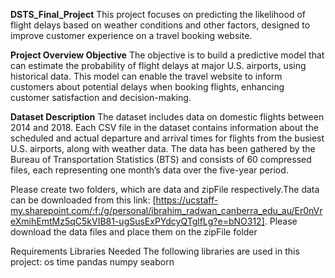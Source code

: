**DSTS_Final_Project**
This project focuses on predicting the likelihood of flight delays based on weather conditions and other factors, designed to improve customer experience on a travel booking website.

**Project Overview Objective**
The objective is to build a predictive model that can estimate the probability of flight delays at major U.S. airports, using historical data. This model can enable the travel website to inform customers about potential delays when booking flights, enhancing customer satisfaction and decision-making.

**Dataset Description** 
The dataset includes data on domestic flights between 2014 and 2018. Each CSV file in the dataset contains information about the scheduled and actual departure and arrival times for flights from the busiest U.S. airports, along with weather data. The data has been gathered by the Bureau of Transportation Statistics (BTS) and consists of 60 compressed files, each representing one month’s data over the five-year period.

Please create two folders, which are data and zipFile respectively.The data can be downloaded from this link: [https://ucstaff-my.sharepoint.com/:f:/g/personal/ibrahim_radwan_canberra_edu_au/Er0nVreXmihEmtMz5qC5kVIB81-ugSusExPYdcyQTglfLg?e=bNO312]. Please download the data files and place them on the zipFile folder

Requirements Libraries Needed The following libraries are used in this project:
os 
time 
pandas 
numpy 
seaborn
